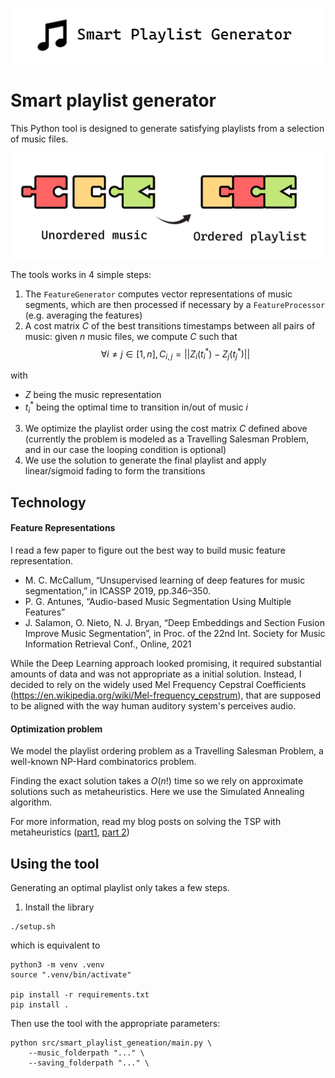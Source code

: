 ![smart playlist generator title](docs/smart_playlist_header.jpg)


# Smart playlist generator


This Python tool is designed to generate satisfying playlists from a selection of music files.


![smart playlist generator figure](docs/smart_playlist_img.jpg)


The tools works in 4 simple steps:

1. The `FeatureGenerator` computes vector representations of music segments, which are then processed if necessary by a `FeatureProcessor` (e.g. averaging the features)
2. A cost matrix $C$ of the best transitions timestamps between all pairs of music: given $n$ music files, we compute $C$ such that
$$\forall i \neq j \in [1,n], C_{i,j}= ||Z_i(t_i^*)-Z_j(t_j^*)|| $$

with
  -  $Z$ being the music representation
  - $t_i^*$ being the optimal time to transition in/out of music $i$

3. We optimize the playlist order using the cost matrix $C$ defined above (currently the problem is modeled as a Travelling Salesman Problem, and in our case the looping condition is optional)
4. We use the solution to generate the final playlist and apply linear/sigmoid fading to form the transitions


## Technology

#### Feature Representations

I read a few paper to figure out the best way to build music feature representation.

- M. C. McCallum, “Unsupervised learning of deep features for music segmentation,” in ICASSP 2019, pp.346–350.
- P. G. Antunes, “Audio-based Music Segmentation Using Multiple Features”
- J. Salamon, O. Nieto, N. J. Bryan, “Deep Embeddings and Section Fusion Improve Music Segmentation”, in Proc. of the 22nd Int.
Society for Music Information Retrieval Conf., Online, 2021

While the Deep Learning approach looked promising, it required substantial amounts of data and was not appropriate as a initial solution. Instead, I decided to rely on the widely used Mel Frequency Cepstral Coefficients (https://en.wikipedia.org/wiki/Mel-frequency_cepstrum), that are supposed to be aligned with the way human auditory system's perceives audio.


#### Optimization problem

We model the playlist ordering problem as a Travelling Salesman Problem, a well-known NP-Hard combinatorics problem.

Finding the exact solution takes a $O(n!)$ time so we rely on approximate solutions such as metaheuristics. Here we use the Simulated Annealing algorithm.

For more information, read my blog posts on solving the TSP with metaheuristics ([part1](https://paul-cayet.github.io/2022/05/15/sa_article1.html), [part 2](https://paul-cayet.github.io/2022/05/18/sa_article2.html))


## Using the tool

Generating an optimal playlist only takes a few steps.

1. Install the library

```
./setup.sh
```
which is equivalent to

```
python3 -m venv .venv
source ".venv/bin/activate"

pip install -r requirements.txt
pip install .
```

Then use the tool with the appropriate parameters:

```
python src/smart_playlist_geneation/main.py \
    --music_folderpath "..." \
    --saving_folderpath "..." \
```
